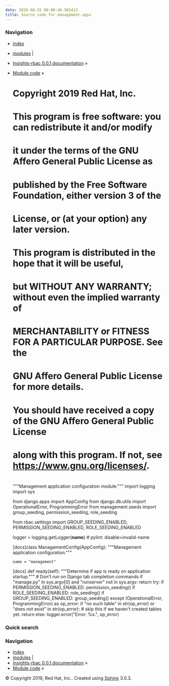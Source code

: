 ```yaml
---
date: 2020-08-25 00:00:48.985413
title: Source code for management.apps
---
```

### Navigation

  - [index](../../../genindex/ "General Index")
  - [modules](../../../py-modindex/ "Python Module Index") |
  - [Insights-rbac 0.0.1 documentation](../../../index/) »
  - [Module code](../../index/) »


    #
    # Copyright 2019 Red Hat, Inc.
    #
    #    This program is free software: you can redistribute it and/or modify
    #    it under the terms of the GNU Affero General Public License as
    #    published by the Free Software Foundation, either version 3 of the
    #    License, or (at your option) any later version.
    #
    #    This program is distributed in the hope that it will be useful,
    #    but WITHOUT ANY WARRANTY; without even the implied warranty of
    #    MERCHANTABILITY or FITNESS FOR A PARTICULAR PURPOSE.  See the
    #    GNU Affero General Public License for more details.
    #
    #    You should have received a copy of the GNU Affero General Public License
    #    along with this program.  If not, see <https://www.gnu.org/licenses/>.
    #
    """Management application configuration module."""
    import logging
    import sys
    
    from django.apps import AppConfig
    from django.db.utils import OperationalError, ProgrammingError
    from management.seeds import group_seeding, permission_seeding, role_seeding
    
    from rbac.settings import GROUP_SEEDING_ENABLED, PERMISSION_SEEDING_ENABLED, ROLE_SEEDING_ENABLED
    
    logger = logging.getLogger(__name__)  # pylint: disable=invalid-name
    
    
    [docs]class ManagementConfig(AppConfig):
        """Management application configuration."""
    
        name = "management"
    
    [docs]    def ready(self):
            """Determine if app is ready on application startup."""
            # Don't run on Django tab completion commands
            if "manage.py" in sys.argv[0] and "runserver" not in sys.argv:
                return
            try:
                if PERMISSION_SEEDING_ENABLED:
                    permission_seeding()
                if ROLE_SEEDING_ENABLED:
                    role_seeding()
                if GROUP_SEEDING_ENABLED:
                    group_seeding()
            except (OperationalError, ProgrammingError) as op_error:
                if "no such table" in str(op_error) or "does not exist" in str(op_error):
                    # skip this if we haven't created tables yet.
                    return
                else:
                    logger.error("Error: %s.", op_error)

### Quick search

### Navigation

  - [index](../../../genindex/ "General Index")
  - [modules](../../../py-modindex/ "Python Module Index") |
  - [Insights-rbac 0.0.1 documentation](../../../index/) »
  - [Module code](../../index/) »

© Copyright 2019, Red Hat, Inc.. Created using
[Sphinx](http://sphinx-doc.org/) 3.0.3.